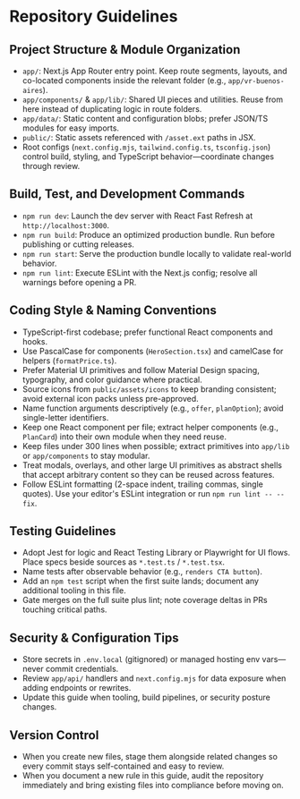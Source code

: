 # Repository Guidelines

## Project Structure & Module Organization
- `app/`: Next.js App Router entry point. Keep route segments, layouts, and co-located components inside the relevant folder (e.g., `app/vr-buenos-aires`).
- `app/components/` & `app/lib/`: Shared UI pieces and utilities. Reuse from here instead of duplicating logic in route folders.
- `app/data/`: Static content and configuration blobs; prefer JSON/TS modules for easy imports.
- `public/`: Static assets referenced with `/asset.ext` paths in JSX.
- Root configs (`next.config.mjs`, `tailwind.config.ts`, `tsconfig.json`) control build, styling, and TypeScript behavior—coordinate changes through review.

## Build, Test, and Development Commands
- `npm run dev`: Launch the dev server with React Fast Refresh at `http://localhost:3000`.
- `npm run build`: Produce an optimized production bundle. Run before publishing or cutting releases.
- `npm run start`: Serve the production bundle locally to validate real-world behavior.
- `npm run lint`: Execute ESLint with the Next.js config; resolve all warnings before opening a PR.

## Coding Style & Naming Conventions
- TypeScript-first codebase; prefer functional React components and hooks.
- Use PascalCase for components (`HeroSection.tsx`) and camelCase for helpers (`formatPrice.ts`).
- Prefer Material UI primitives and follow Material Design spacing, typography, and color guidance where practical.
- Source icons from `public/assets/icons` to keep branding consistent; avoid external icon packs unless pre-approved.
- Name function arguments descriptively (e.g., `offer`, `planOption`); avoid single-letter identifiers.
- Keep one React component per file; extract helper components (e.g., `PlanCard`) into their own module when they need reuse.
- Keep files under 300 lines when possible; extract primitives into `app/lib` or `app/components` to stay modular.
- Treat modals, overlays, and other large UI primitives as abstract shells that accept arbitrary content so they can be reused across features.
- Follow ESLint formatting (2-space indent, trailing commas, single quotes). Use your editor's ESLint integration or run `npm run lint -- --fix`.

## Testing Guidelines
- Adopt Jest for logic and React Testing Library or Playwright for UI flows. Place specs beside sources as `*.test.ts` / `*.test.tsx`.
- Name tests after observable behavior (e.g., `renders CTA button`).
- Add an `npm test` script when the first suite lands; document any additional tooling in this file.
- Gate merges on the full suite plus lint; note coverage deltas in PRs touching critical paths.

## Security & Configuration Tips
- Store secrets in `.env.local` (gitignored) or managed hosting env vars—never commit credentials.
- Review `app/api/` handlers and `next.config.mjs` for data exposure when adding endpoints or rewrites.
- Update this guide when tooling, build pipelines, or security posture changes.

## Version Control
- When you create new files, stage them alongside related changes so every commit stays self-contained and easy to review.
- When you document a new rule in this guide, audit the repository immediately and bring existing files into compliance before moving on.
